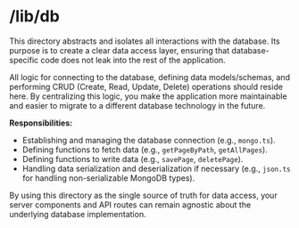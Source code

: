 # /lib/db

This directory abstracts and isolates all interactions with the database. Its purpose is to create a clear data access layer, ensuring that database-specific code does not leak into the rest of the application.

All logic for connecting to the database, defining data models/schemas, and performing CRUD (Create, Read, Update, Delete) operations should reside here. By centralizing this logic, you make the application more maintainable and easier to migrate to a different database technology in the future.

**Responsibilities:**

- Establishing and managing the database connection (e.g., `mongo.ts`).
- Defining functions to fetch data (e.g., `getPageByPath`, `getAllPages`).
- Defining functions to write data (e.g., `savePage`, `deletePage`).
- Handling data serialization and deserialization if necessary (e.g., `json.ts` for handling non-serializable MongoDB types).

By using this directory as the single source of truth for data access, your server components and API routes can remain agnostic about the underlying database implementation.
